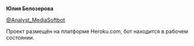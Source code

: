 **Юлия Белозерова**

[@Analyst_MediaSoftbot](https://t.me/Analyst_MediaSoftbot)

Проект размещён на платформе Heroku.com, бот находится в рабочем состоянии.  
